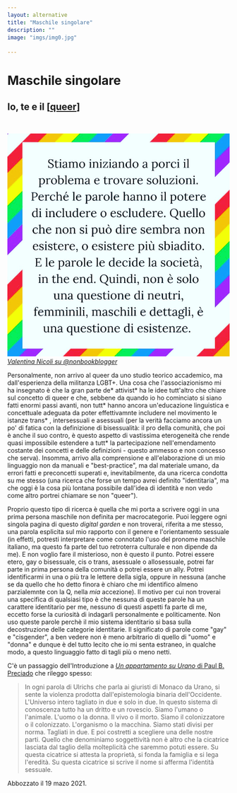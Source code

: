 ```yaml
---
layout: alternative
title: "Maschile singolare"
description: ""
image: "imgs/img0.jpg"

---
```


# Maschile singolare

## Io, te e il [[queer]]

<br>

![ValentinaNicoliSuNonbookblogger](imgs/gallery21-06-24.jpg)
*[Valentina Nicoli su @nonbookblogger](https://www.instagram.com/p/CQg2ARJFfre/)*


Personalmente, non arrivo al queer da uno studio teorico accademico, ma dall'esperienza della militanza LGBT+. Una cosa che l'associazionismo mi ha insegnato è che la gran parte de* attivist* ha le idee tutt'altro che chiare sul concetto di queer e che, sebbene da quando io ho cominciato si siano fatti enormi passi avanti, non tutt* hanno ancora un'educazione linguistica e concettuale adeguata da poter effettivamnte includere nel movimento le istanze trans* , intersessuali e asessuali (per la verità facciamo ancora un po' di fatica con la definizione di bisessualità: il pro della comunità, che poi è anche il suo contro, è questo aspetto di vastissima eterogeneità che rende quasi impossibile estendere a tutt* la partecipazione nell'emendamento costante dei concetti e delle definizioni - questo ammesso e non concesso che serva). Insomma, arrivo alla comprensione e all'elaborazione di un mio linguaggio non da manuali e "best-practice", ma dal materiale umano, da errori fatti e preconcetti superati e, inevitabilmente, da una ricerca condotta su me stesso (una ricerca che forse un tempo avrei definito "identitaria", ma che oggi è la cosa più lontana possibile dall'idea di identità e non vedo come altro portrei chiamare se non "queer").

Proprio questo tipo di ricerca è quella che mi porta a scrivere oggi in una prima persona maschile non definita per macrocategorie. Puoi leggere ogni singola pagina di questo *digital garden* e non troverai, riferita a me stesso, una parola esplicita sul mio rapporto con il genere e l'orientamento sessuale (in effetti, potresti interpretare come connotato l'uso del pronome maschile italiano, ma questo fa parte del tuo retroterra culturale e non dipende da me). E non voglio fare il misterioso, non è questo il punto. Potrei essere etero, gay o bisessuale, cis o trans, asessuale o allosessuale, potrei far parte in prima persona della comunità o potrei essere un ally. Potrei identificarmi in una o più tra le lettere della sigla, oppure in nessuna (anche se da quello che ho detto finora è chiaro che mi identifico almeno parzialemnte con la Q, nella *mia* accezione). Il motivo per cui non troverai una specifica di qualsiasi tipo è che nessuna di queste parole ha un carattere identitario per me, nessuno di questi aspetti fa parte di me, eccetto forse la curiosità di indagarli personalmente e politicamente. Non uso queste parole perchè il mio sistema identitario si basa sulla decostruzione delle categorie identitarie. Il significato di parole come "gay" e "cisgender", a ben vedere non è meno arbitrario di quello di "uomo" e "donna" e dunque è del tutto lecito che io mi senta estraneo, in qualche modo, a questo linguaggio fatto di tagli più o meno netti.

C'è un passaggio dell'Introduzione a [*Un appartamento su Urano* di Paul B. Preciado](https://www.fandangolibri.it/prodotto/un-appartamento-su-urano/) che rileggo spesso:

>In ogni parola di Ulrichs che parla ai giuristi di Monaco da Urano, si sente la violenza prodotta dall'epistemologia binaria dell'Occidente. L'Universo intero tagliato in due e solo in due. In questo sistema di conoscenza tutto ha un dritto e un rovescio. Siamo l'umano o l'animale. L'uomo o la donna. Il vivo o il morto. Siamo il colonizzatore o il colonizzato. L'organismo o la macchina. Siamo stati divisi per norma. Tagliati in due. E poi costretti a scegliere una delle nostre parti. Quello che denominiamo soggettività non è altro che la cicatrice lasciata dal taglio della molteplicità che saremmo potuti essere. Su questa cicatrice si attesta la proprietà, si fonda la famiglia e si lega l'eredità. Su questa cicatrice si scrive il nome si afferma l'identità sessuale.

<p class="date">Abbozzato il 19 mazo 2021.</p>

[//begin]: # "Autogenerated link references for markdown compatibility"
[queer]: queer.md "Queer"
[//end]: # "Autogenerated link references"
